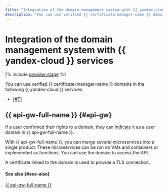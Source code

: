 ```yaml
---
title: "Integration of the domain management system with {{ yandex-cloud }} services"
description: "You can use verified {{ certificate-manager-name }} domains in {{ api-gw-full-name }}."
---
```


# Integration of the domain management system with {{ yandex-cloud }} services

{% include [preview-stage](../../../_includes/certificate-manager/preview-stage.md) %}

You can use verified {{ certificate-manager-name }} domains in the following {{ yandex-cloud }} services:
* [{#T}](#api-gw)

## {{ api-gw-full-name }} {#api-gw}

If a user confirmed their rights to a domain, they can [indicate](../../../api-gateway/operations/api-gw-domains.md) it as a user domain in {{ api-gw-full-name }}.

With {{ api-gw-full-name }}, you can merge several microservices into a single product. These microservices can be run on VMs and containers or implemented as functions. You can use the domain to access the API.

A certificate linked to the domain is used to provide a TLS connection.

#### See also {#see-also}

[{{ api-gw-full-name }}](../../../api-gateway/)
